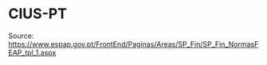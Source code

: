 # CIUS-PT

Source: https://www.espap.gov.pt/FrontEnd/Paginas/Areas/SP_Fin/SP_Fin_NormasFEAP_tpl_1.aspx
